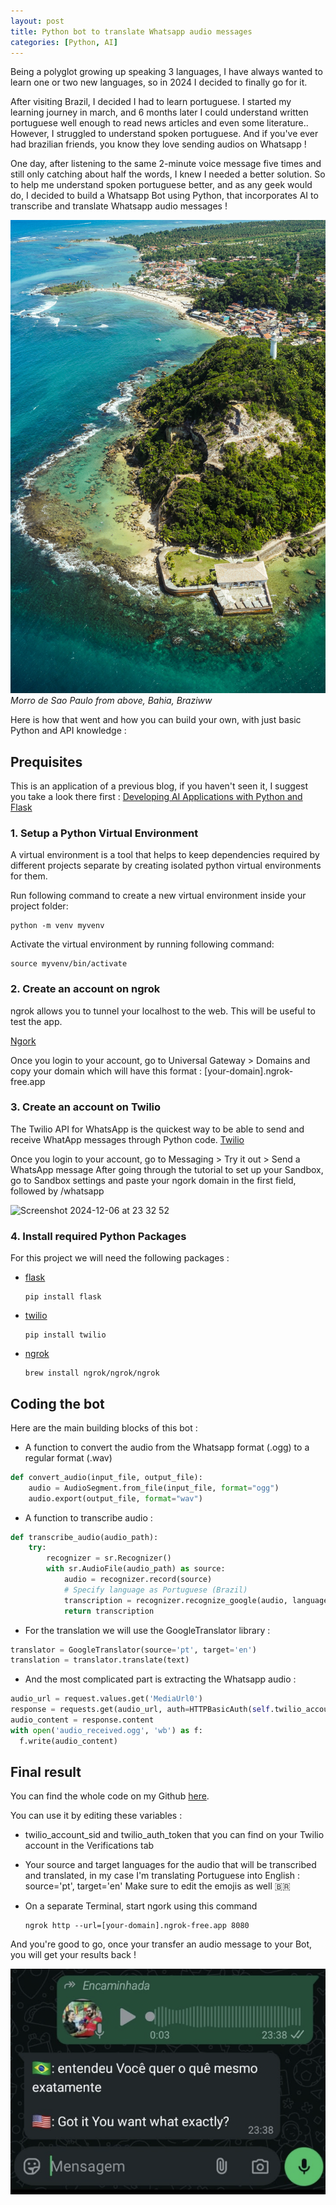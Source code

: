 ```yaml
---
layout: post
title: Python bot to translate Whatsapp audio messages
categories: [Python, AI]
---
```


Being a polyglot growing up speaking 3 languages, I have always wanted to learn one or two new languages, so in 2024 I decided to finally go for it.

After visiting Brazil, I decided I had to learn portuguese. I started my learning journey in march, and 6 months later I could understand written portuguese well enough to read news articles and even some literature..
However, I struggled to understand spoken portuguese. And if you've ever had brazilian friends, you know they love sending audios on Whatsapp !

One day, after listening to the same 2-minute voice message five times and still only catching about half the words, I knew I needed a better solution.
So to help me understand spoken portuguese better, and as any geek would do, I decided to build a Whatsapp Bot using Python, that incorporates AI to transcribe and translate Whatsapp audio messages !

![Morro de Sao Paulo](/images/posts/2025/01/morro.jpg)
*Morro de Sao Paulo from above, Bahia, Braziww*

Here is how that went and how you can build your own, with just basic Python and API knowledge :

## Prequisites 

This is an application of a previous blog, if you haven't seen it, I suggest you take a look there first :
[Developing AI Applications with Python and Flask](https://everythingdata-ai.github.io/python-flask/)

### 1. Setup a Python Virtual Environment
A virtual environment is a tool that helps to keep dependencies required by different projects separate by creating isolated python virtual environments for them.

Run following command to create a new virtual environment inside your project folder:

```
python -m venv myvenv
```

Activate the virtual environment by running following command:
 
```
source myvenv/bin/activate
```

### 2. Create an account on ngrok
ngrok allows you to tunnel your localhost to the web. 
This will be useful to test the app.

[Ngork](https://ngrok.com)

Once you login to your account, go to Universal Gateway > Domains and copy your domain which will have this format : [your-domain].ngrok-free.app

### 3. Create an account on Twilio
The Twilio API for WhatsApp is the quickest way to be able to send and receive WhatApp messages through Python code.
[Twilio](https://www.twilio.com/)

Once you login to your account, go to Messaging > Try it out > Send a WhatsApp message
After going through the tutorial to set up your Sandbox, go to Sandbox settings and paste your ngork domain in the first field, followed by /whatsapp

<img width="844" alt="Screenshot 2024-12-06 at 23 32 52" src="https://github.com/user-attachments/assets/88f608bc-e830-4014-8a0c-42ad41c39d7e">


### 4. Install required Python Packages
For this project we will need the following packages : 

- [flask](https://github.com/pallets/flask)
    
    ```
    pip install flask
    ```
    
- [twilio](https://github.com/twilio/twilio-python)
    
    ```
    pip install twilio
    ```
- [ngrok](https://github.com/NGROK)
    
    ```
    brew install ngrok/ngrok/ngrok
    ```


## Coding the bot 

Here are the main building blocks of this bot :

- A function to convert the audio from the Whatsapp format (.ogg) to a regular format (.wav)

```python
def convert_audio(input_file, output_file):
    audio = AudioSegment.from_file(input_file, format="ogg")
    audio.export(output_file, format="wav")
```

- A function to transcribe audio :

```python
def transcribe_audio(audio_path):
    try:
        recognizer = sr.Recognizer()
        with sr.AudioFile(audio_path) as source:
            audio = recognizer.record(source)
            # Specify language as Portuguese (Brazil)
            transcription = recognizer.recognize_google(audio, language='pt-BR')
            return transcription
```

- For the translation we will use the GoogleTranslator library :

```python
translator = GoogleTranslator(source='pt', target='en')
translation = translator.translate(text)
```

- And the most complicated part is extracting the Whatsapp audio :

```python
audio_url = request.values.get('MediaUrl0')
response = requests.get(audio_url, auth=HTTPBasicAuth(self.twilio_account_sid, self.twilio_auth_token))
audio_content = response.content
with open('audio_received.ogg', 'wb') as f:
  f.write(audio_content)
```

## Final result

You can find the whole code on my Github [here](https://github.com/mouradgh/whatsapp-audio-bot/blob/main/whatsapp-bot-translator.py).

You can use it by editing these variables :

- twilio_account_sid and twilio_auth_token that you can find on your Twilio account in the Verifications tab

- Your source and target languages for the audio that will be transcribed and translated, in my case I'm translating Portuguese into English : source='pt', target='en'
Make sure to edit the emojis as well 🇧🇷

- On a separate Terminal, start ngork using this command
    ```
    ngrok http --url=[your-domain].ngrok-free.app 8080
    ```

And you're good to go, once your transfer an audio message to your Bot, you will get your results back !

![Whatsapp bot](/images/posts/2025/01/wa-bot.png)
